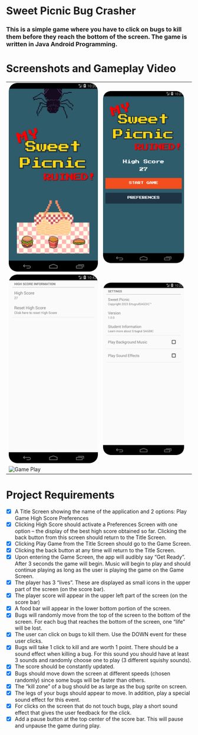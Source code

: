 # Sweet Picnic Bug Crasher

<h3>This is a simple game where you have to click on bugs to kill them before they reach the bottom of the screen. The game is written in Java Android Programming.</h3>

# Screenshots and Gameplay Video

| | | |
|---|---|---|
![Splash Screen](./screenshots/splash_screen.png) | ![Welcome Screen](./screenshots/welcome_screen.png) 
| ![High Score Screen](./screenshots/high_score_screen.png) | ![Preferences Screen](./screenshots/preferences_screen.png) 
| ![Game Play](./screenshots/gameplay.gif) | |

# Project Requirements

- [x]  A Title Screen showing the name of the application and 2 options:
	Play Game
	High Score
    Preferences
- [x] Clicking High Score should activate a Preferences Screen with one option – the display of the best high score obtained so far. Clicking the back button from this screen should return to the Title Screen.
- [x] Clicking Play Game from the Title Screen should go to the Game Screen.
- [x] Clicking the back button at any time will return to the Title Screen.
- [x] Upon entering the Game Screen, the app will audibly say “Get Ready”.  After 3 seconds the game will begin.  Music will begin to play and should continue playing as long as the user is playing the game on the Game Screen.
- [x] The player has 3 “lives”.  These are displayed as small icons in the upper part of the screen (on the score bar).
- [x] The player score will appear in the upper left part of the screen (on the score bar)
- [x] A food bar will appear in the lower bottom portion of the screen.
- [x] Bugs will randomly move from the top of the screen to the bottom of the screen.  For each bug that reaches the bottom of the screen, one “life” will be lost.
- [x] The user can click on bugs to kill them.  Use the DOWN event for these user clicks.
- [x] Bugs will take 1 click to kill and are worth 1 point. There should be a sound effect when killing a bug.  For this sound you should have at least 3 sounds and randomly choose one to play (3 different squishy sounds).  
- [x] The score should be constantly updated.
- [x] Bugs should move down the screen at different speeds (chosen randomly) since some bugs will be faster than others.
- [x] The “kill zone” of a bug should be as large as the bug sprite on screen.
- [x] The legs of your bugs should appear to move.
In addition, play a special sound effect for this event.
- [x] For clicks on the screen that do not touch bugs, play a short sound effect that gives the user feedback for the click.
- [x] Add a pause button at the top center of the score bar.  This will pause and unpause the game during play.
